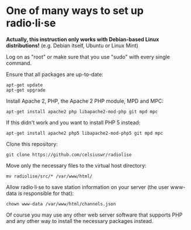 # One of many ways to set up radio·li·se

**Actually, this instruction only works with Debian-based Linux distributions!** (e.g. Debian itself, Ubuntu or Linux Mint)

Log on as "root" or make sure that you use "sudo" with every single command.

Ensure that all packages are up-to-date:

    apt-get update
    apt-get upgrade
    
Install Apache 2, PHP, the Apache 2 PHP module, MPD and MPC:
    
    apt-get install apache2 php libapache2-mod-php git mpd mpc
    
If this didn't work and you want to install PHP 5 instead:

    apt-get install apache2 php5 libapache2-mod-php5 git mpd mpc
    
Clone this repository:
    
    git clone https://github.com/celsiuswr/radiolise
    
Move only the necessary files to the virtual host directory:
    
    mv radiolise/src/* /var/www/html/
    
Allow radio·li·se to save station information on your server (the user www-data is responsible for that):
    
    chown www-data /var/www/html/channels.json

Of course you may use any other web server software that supports PHP and any other way to install the necessary packages instead.
